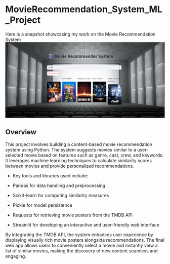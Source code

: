 # MovieRecommendation_System_ML_Project
Here is a snapshot showcasing my work on the Movie Recommendation System
![Snapshot](https://github.com/Manishkannoujiya/MRS_ML_Project/blob/main/Screenshot%202025-07-02%20231455.png)

## Overview

This project involves building a content-based movie recommendation system using Python. The system suggests movies similar to a user-selected movie based on features such as genre, cast, crew, and keywords. It leverages machine learning techniques to calculate similarity scores between movies and provide personalized recommendations.

* Key tools and libraries used include:

* Pandas for data handling and preprocessing

* Scikit-learn for computing similarity measures

* Pickle for model persistence

* Requests for retrieving movie posters from the TMDB API

* Streamlit for developing an interactive and user-friendly web interface

By integrating the TMDB API, the system enhances user experience by displaying visually rich movie posters alongside recommendations. The final web app allows users to conveniently select a movie and instantly view a list of similar movies, making the discovery of new content seamless and engaging.

